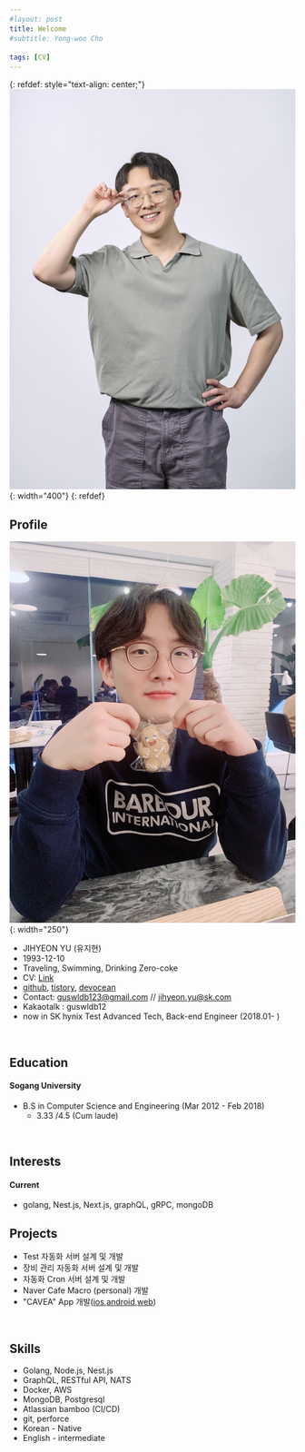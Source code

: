 ```yaml
---
#layout: post
title: Welcome
#subtitle: Yong-woo Cho

tags: [CV]
---
```


<!--
#You can write regular [markdown](http://markdowntutorial.com/) here and Jekyll will automatically convert it to a nice webpage.  I strongly encourage you to [take 5 minutes to learn how to write in markdown](http://markdowntutorial.com/) - it'll teach you how to transform regular text into bold/italics/headings/tables/etc.-->

{: refdef: style="text-align: center;"}
![Profile picture](/img/zzihyeon.jpg){: width="400"}
{: refdef}

## Profile 
![Profile picture](/img/profile.jpg){: width="250"}  
* JIHYEON YU (유지현)
* 1993-12-10  
* Traveling, Swimming, Drinking Zero-coke
* CV: [Link](https://docs.google.com/document/d/1-1tBSqpj01MTHtN_Ya4JSr7i05N6C_mC17wechabnHI/edit?usp=sharing)
* [github](https://github.com/zzihyeon), [tistory](https://zzihyeon.tistory.com/), [devocean](https://devocean.sk.com/experts/view.do?page=&boardType=&query=&ID=guswldb12&searchData=&subIndex=)
* Contact: guswldb123@gmail.com // jihyeon.yu@sk.com
* Kakaotalk : guswldb12
* now in SK hynix Test Advanced Tech, Back-end Engineer (2018.01- )

&nbsp;
## Education
#### Sogang University    
   * B.S in Computer Science and Engineering (Mar 2012 - Feb 2018)
     * 3.33 /4.5 (Cum laude)  

&nbsp;

## Interests 
#### Current
* golang, Nest.js, Next.js, graphQL, gRPC, mongoDB
&nbsp;   

## Projects
* Test 자동화 서버 설계 및 개발
* 장비 관리 자동화 서버 설계 및 개발
* 자동화 Cron 서버 설계 및 개발
* Naver Cafe Macro (personal) 개발
* "CAVEA" App 개발([ios](https://apps.apple.com/kr/app/cavea-%EC%B9%B4%EB%B2%A0%EC%95%84/id1581323612),[android](https://play.google.com/store/apps/details?id=com.kr.cavea&hl=ko&gl=US),[web](https://www.cavea.kr/))


&nbsp;   

## Skills  
* Golang, Node.js, Nest.js
* GraphQL, RESTful API, NATS
* Docker, AWS
* MongoDB, Postgresql
* Atlassian bamboo (CI/CD)
* git, perforce
* Korean - Native
* English - intermediate  

&nbsp;  

  


<!--
Here's a useless table:
| Number | Next number | Previous number |
| :------ |:--- | :--- |
| Five | Six | Four |
| Ten | Eleven | Nine |
| Seven | Eight | Six |
| Two | Three | One |

How about a yummy crepe?

![Crepe](http://s3-media3.fl.yelpcdn.com/bphoto/cQ1Yoa75m2yUFFbY2xwuqw/348s.jpg)

Here's a code chunk:

~~~
var foo = function(x) {
  return(x + 5);
}
foo(3)
~~~

And here is the same code with syntax highlighting:

```javascript
var foo = function(x) {
  return(x + 5);
}
foo(3)
```

And here is the same code yet again but with line numbers:

{% highlight javascript linenos %}
var foo = function(x) {
  return(x + 5);
}
foo(3)
{% endhighlight %}

## Boxes
You can add notification, warning and error boxes like this:

### Notification

{: .box-note}
**Note:** This is a notification box.

### Warning

{: .box-warning}
**Warning:** This is a warning box.

### Error

{: .box-error}
**Error:** This is an error box.

-->

